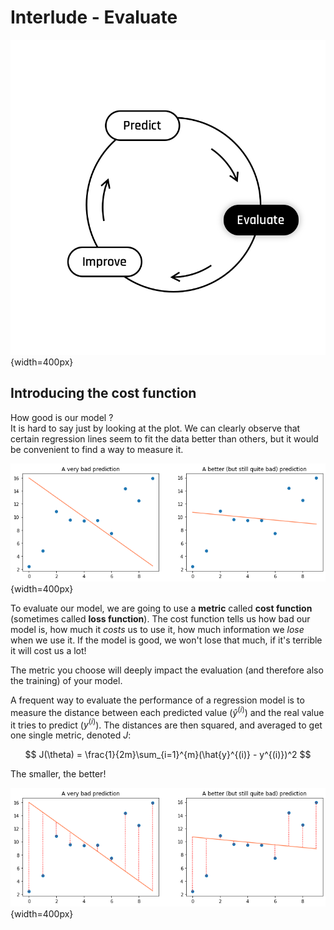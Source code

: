 # Interlude - Evaluate

![cycle_evaluate](../assets/Evaluate.png){width=400px}

## Introducing the cost function

How good is our model ?  
It is hard to say just by looking at the plot. We can clearly observe that certain regression lines seem to fit the data better than others, but it would be convenient to find a way to measure it. 

![plot_bad_prediction](../assets/bad_prediction.png){width=400px}

To evaluate our model, we are going to use a **metric** called **cost function** (sometimes called **loss function**). The cost function tells us how bad our model is, how much it *costs* us to use it, how much information we *lose* when we use it. If the model is good, we won't lose that much, if it's terrible it will cost us a lot!    

The metric you choose will deeply impact the evaluation (and therefore also the training) of your model.   

A frequent way to evaluate the performance of a regression model is to measure the distance between each predicted value ($\hat{y}^{(i)}$) and the real value it tries to predict (${y}^{(i)}$). The distances are then squared, and averaged to get one single metric, denoted $J$:  

$$
J(\theta) = \frac{1}{2m}\sum_{i=1}^{m}(\hat{y}^{(i)} - y^{(i)})^2
$$

The smaller, the better! 

![plot_bad_pred_with_distance](../assets/bad_pred_with_distance.png){width=400px}
